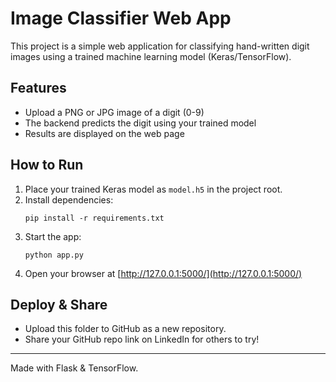 # Image Classifier Web App

This project is a simple web application for classifying hand-written digit images using a trained machine learning model (Keras/TensorFlow).

## Features
- Upload a PNG or JPG image of a digit (0-9)
- The backend predicts the digit using your trained model
- Results are displayed on the web page

## How to Run
1. Place your trained Keras model as `model.h5` in the project root.
2. Install dependencies:
   ```
   pip install -r requirements.txt
   ```
3. Start the app:
   ```
   python app.py
   ```
4. Open your browser at [http://127.0.0.1:5000/](http://127.0.0.1:5000/)

## Deploy & Share
- Upload this folder to GitHub as a new repository.
- Share your GitHub repo link on LinkedIn for others to try!

---
Made with Flask & TensorFlow.
